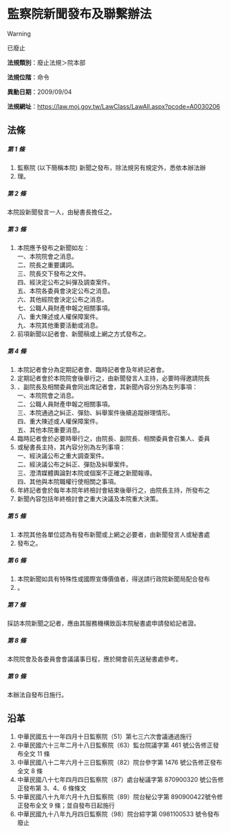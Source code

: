 # 監察院新聞發布及聯繫辦法


> [!WARNING]
> 已廢止


**法規類別**：廢止法規＞院本部

**法規位階**：命令

**異動日期**：2009/09/04  

**法規網址**：https://law.moj.gov.tw/LawClass/LawAll.aspx?pcode=A0030206



## 法條
##### 第 1 條
1. 監察院 (以下簡稱本院) 新聞之發布，除法規另有規定外，悉依本辦法辦
1. 理。

##### 第 2 條
本院設新聞發言一人，由秘書長擔任之。

##### 第 3 條
1. 本院應予發布之新聞如左：  
一、本院院會之消息。  
二、院長之重要講詞。  
三、院長交下發布之文件。  
四、經決定公布之糾彈及調查案件。  
五、本院各委員會決定公布之消息。  
六、其他經院會決定公布之消息。  
七、公職人員財產申報之相關事項。  
八、重大陳述或人權保障案件。  
九、本院其他重要活動或消息。
1. 前項新聞以記者會、新聞稿或上網之方式發布之。

##### 第 4 條
1. 本院記者會分為定期記者會、臨時記者會及年終記者會。
1. 定期記者會於本院院會後舉行之，由新聞發言人主持，必要時得邀請院長
1. 、副院長及相關委員會同出席記者會，其新聞內容分別為左列事項：  
一、本院院會之消息。  
二、公職人員財產申報之相關事項。  
三、本院通過之糾正、彈劾、糾舉案件後續追蹤辦理情形。  
四、重大陳述或人權保障案件。  
五、其他本院重要消息。
1. 臨時記者會於必要時舉行之，由院長、副院長、相關委員會召集人、委員
1. 或秘書長主持，其內容分別為左列事項：  
一、經決議公布之重大調查案件。  
二、經決議公布之糾正、彈劾及糾舉案件。  
三、澄清媒體輿論對本院或個案不正確之新聞報導。  
四、其他與本院職權行使相關之事項。
1. 年終記者會於每年本院年終檢討會結束後舉行之，由院長主持，所發布之
1. 新聞內容包括年終檢討會之重大決議及本院重大決策。

##### 第 5 條
1. 本院其他各單位認為有發布新聞或上網之必要者，由新聞發言人或秘書處
1. 發布之。

##### 第 6 條
1. 本院新聞如具有特殊性或國際宣傳價值者，得送請行政院新聞局配合發布
1. 。

##### 第 7 條
採訪本院新聞之記者，應由其服務機構致函本院秘書處申請發給記者證。

##### 第 8 條
本院院會及各委員會會議議事日程，應於開會前先送秘書處參考。

##### 第 9 條
本辦法自發布日施行。

## 沿革
1. 中華民國五十一年四月十日監察院（51）第七三六次會議通過施行
1. 中華民國六十三年二月十八日監察院（63）監台院議字第 461  號公告修正發布全文 11 條
1. 中華民國八十二年六月十三日監察院（82）院台參字第 1476 號公告修正發布全文 8  條
1. 中華民國八十七年四月四日監察院（87）處台秘議字第 870900320  號公告修正發布第 3、4、6  條條文
1. 中華民國八十九年六月十九日監察院（89）院台秘公字第 890900422號令修正發布全文 9  條；並自發布日起施行
1. 中華民國九十八年九月四日監察院（98）院台綜字第 0981100533 號令發布廢止
